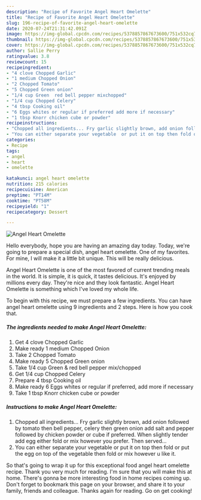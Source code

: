 ```yaml
---
description: "Recipe of Favorite Angel Heart Omelette"
title: "Recipe of Favorite Angel Heart Omelette"
slug: 196-recipe-of-favorite-angel-heart-omelette
date: 2020-07-24T21:31:42.091Z
image: https://img-global.cpcdn.com/recipes/5378857867673600/751x532cq70/angel-heart-omelette-recipe-main-photo.jpg
thumbnail: https://img-global.cpcdn.com/recipes/5378857867673600/751x532cq70/angel-heart-omelette-recipe-main-photo.jpg
cover: https://img-global.cpcdn.com/recipes/5378857867673600/751x532cq70/angel-heart-omelette-recipe-main-photo.jpg
author: Sallie Perry
ratingvalue: 3.8
reviewcount: 15
recipeingredient:
- "4 clove Chopped Garlic"
- "1 medium Chopped Onion"
- "2 Chopped Tomato"
- "5 Chopped Green onion"
- "1/4 cup Green  red bell pepper mixchopped"
- "1/4 cup Chopped Celery"
- "4 tbsp Cooking oil"
- "6 Eggs whites or regular if preferred add more if necessary"
- "1 tbsp Knorr chicken cube or powder"
recipeinstructions:
- "Chopped all ingredients... Fry garlic slightly brown, add onion followed by tomato then bell pepper, celery then green onion add salt and pepper followed by chicken powder or cube if preferred. When slightly tender add egg either fold or mix however you prefer. Then served..."
- "You can either separate your vegetable  or put it on top then fold or put the egg on top of the vegetable then fold or mix however u like it."
categories:
- Recipe
tags:
- angel
- heart
- omelette

katakunci: angel heart omelette 
nutrition: 215 calories
recipecuisine: American
preptime: "PT14M"
cooktime: "PT58M"
recipeyield: "1"
recipecategory: Dessert

---
```



![Angel Heart Omelette](https://img-global.cpcdn.com/recipes/5378857867673600/751x532cq70/angel-heart-omelette-recipe-main-photo.jpg)

Hello everybody, hope you are having an amazing day today. Today, we're going to prepare a special dish, angel heart omelette. One of my favorites. For mine, I will make it a little bit unique. This will be really delicious.



Angel Heart Omelette is one of the most favored of current trending meals in the world. It is simple, it is quick, it tastes delicious. It's enjoyed by millions every day. They're nice and they look fantastic. Angel Heart Omelette is something which I've loved my whole life.


To begin with this recipe, we must prepare a few ingredients. You can have angel heart omelette using 9 ingredients and 2 steps. Here is how you cook that.

<!--inarticleads1-->

##### The ingredients needed to make Angel Heart Omelette:

1. Get 4 clove Chopped Garlic
1. Make ready 1 medium Chopped Onion
1. Take 2 Chopped Tomato
1. Make ready 5 Chopped Green onion
1. Take 1/4 cup Green &amp; red bell pepper mix/chopped
1. Get 1/4 cup Chopped Celery
1. Prepare 4 tbsp Cooking oil
1. Make ready 6 Eggs whites or regular if preferred, add more if necessary
1. Take 1 tbsp Knorr chicken cube or powder




<!--inarticleads2-->

##### Instructions to make Angel Heart Omelette:

1. Chopped all ingredients... Fry garlic slightly brown, add onion followed by tomato then bell pepper, celery then green onion add salt and pepper followed by chicken powder or cube if preferred. When slightly tender add egg either fold or mix however you prefer. Then served...
1. You can either separate your vegetable  or put it on top then fold or put the egg on top of the vegetable then fold or mix however u like it.




So that's going to wrap it up for this exceptional food angel heart omelette recipe. Thank you very much for reading. I'm sure that you will make this at home. There's gonna be more interesting food in home recipes coming up. Don't forget to bookmark this page on your browser, and share it to your family, friends and colleague. Thanks again for reading. Go on get cooking!
